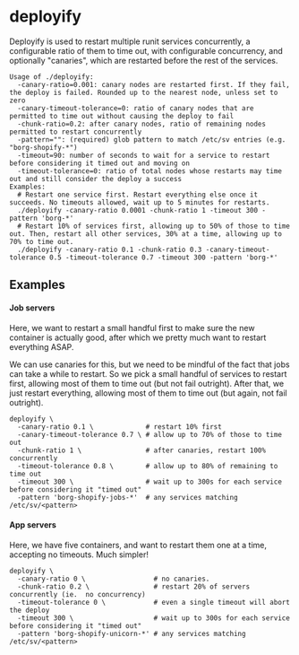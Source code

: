 # deployify

Deployify is used to restart multiple runit services concurrently, a
configurable ratio of them to time out, with configurable concurrency, and
optionally "canaries", which are restarted before the rest of the services.

```
Usage of ./deployify:
  -canary-ratio=0.001: canary nodes are restarted first. If they fail, the deploy is failed. Rounded up to the nearest node, unless set to zero
  -canary-timeout-tolerance=0: ratio of canary nodes that are permitted to time out without causing the deploy to fail
  -chunk-ratio=0.2: after canary nodes, ratio of remaining nodes permitted to restart concurrently
  -pattern="": (required) glob pattern to match /etc/sv entries (e.g. "borg-shopify-*")
  -timeout=90: number of seconds to wait for a service to restart before considering it timed out and moving on
  -timeout-tolerance=0: ratio of total nodes whose restarts may time out and still consider the deploy a success
Examples:
  # Restart one service first. Restart everything else once it succeeds. No timeouts allowed, wait up to 5 minutes for restarts.
  ./deployify -canary-ratio 0.0001 -chunk-ratio 1 -timeout 300 -pattern 'borg-*'
  # Restart 10% of services first, allowing up to 50% of those to time out. Then, restart all other services, 30% at a time, allowing up to 70% to time out.
  ./deployify -canary-ratio 0.1 -chunk-ratio 0.3 -canary-timeout-tolerance 0.5 -timeout-tolerance 0.7 -timeout 300 -pattern 'borg-*'
```

## Examples

#### Job servers

Here, we want to restart a small handful first to make sure the new container is
actually good, after which we pretty much want to restart everything ASAP.

We can use canaries for this, but we need to be mindful of the fact that jobs
can take a while to restart. So we pick a small handful of services to restart
first, allowing most of them to time out (but not fail outright). After that, we
just restart everything, allowing most of them to time out (but again, not fail
outright).

```
deployify \
  -canary-ratio 0.1 \             # restart 10% first
  -canary-timeout-tolerance 0.7 \ # allow up to 70% of those to time out
  -chunk-ratio 1 \                # after canaries, restart 100% concurrently
  -timeout-tolerance 0.8 \        # allow up to 80% of remaining to time out
  -timeout 300 \                  # wait up to 300s for each service before considering it "timed out"
  -pattern 'borg-shopify-jobs-*'  # any services matching /etc/sv/<pattern>
```

#### App servers

Here, we have five containers, and want to restart them one at a time, accepting
no timeouts. Much simpler!

```
deployify \
  -canary-ratio 0 \                 # no canaries.
  -chunk-ratio 0.2 \                # restart 20% of servers concurrently (ie.  no concurrency)
  -timeout-tolerance 0 \            # even a single timeout will abort the deploy
  -timeout 300 \                    # wait up to 300s for each service before considering it "timed out"
  -pattern 'borg-shopify-unicorn-*' # any services matching /etc/sv/<pattern>
